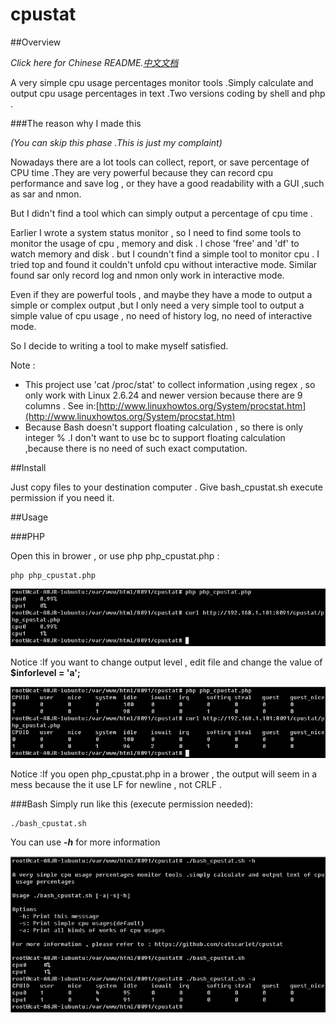 # cpustat
##Overview

_Click here for Chinese README.[中文文档](https://github.com/catscarlet/cpustat/blob/master/README_zh-cn.md)_

A very simple cpu usage percentages monitor tools .Simply calculate and output cpu usage percentages in text .Two versions coding by shell and php .

###The reason why I made this

_(You can skip this phase .This is just my complaint)_

Nowadays there are a lot tools can collect, report, or save percentage of CPU time .They are very powerful because they can record cpu performance and save log , or they have a good readability with a GUI ,such as sar and nmon.

But I didn't find a tool which can simply output a percentage of cpu time .

Earlier I wrote a system status monitor , so I need to find some tools to monitor the usage of cpu , memory and disk . I chose 'free' and 'df' to watch memory and disk . but I coundn't find a simple tool to monitor cpu . I tried top and found it couldn't unfold cpu without interactive mode. Similar found sar only record log and nmon only work in interactive mode.

Even if they are powerful tools , and maybe they have a mode to output a simple or complex output ,but I only need a very simple tool to output a simple value of cpu usage , no need of history log, no need of interactive mode.

So I decide to writing a tool to make myself satisfied.

Note :
- This project use 'cat /proc/stat' to collect information ,using regex , so only work with Linux 2.6.24 and newer version because there are 9 columns . See in:[http://www.linuxhowtos.org/System/procstat.htm](http://www.linuxhowtos.org/System/procstat.htm)
- Because Bash doesn't support floating calculation , so there is only integer % .I don't want to use bc to support floating calculation ,because there is no need of such exact computation.

##Install

Just copy files to your destination computer . Give bash_cpustat.sh execute permission if you need it.

##Usage

###PHP

Open this in brower , or use php php_cpustat.php :

```
php php_cpustat.php
```

![php_cpustat.php level=s](https://raw.githubusercontent.com/catscarlet/cpustat/master/snapshot/snap380.png)

Notice :If you want to change output level , edit file and change the value of **$inforlevel = 'a';**

![php_cpustat.php level=a](https://raw.githubusercontent.com/catscarlet/cpustat/master/snapshot/snap234.png)

Notice :If you open php_cpustat.php in a brower , the output will seem in a mess because the it use LF for newline , not CRLF .

###Bash Simply run like this (execute permission needed):

```
./bash_cpustat.sh
```

You can use **_-h_** for more information

![bash_cpustat.sh](https://raw.githubusercontent.com/catscarlet/cpustat/master/snapshot/snap233.png)
